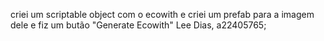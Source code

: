 criei um scriptable object com o ecowith e criei um prefab para a imagem dele e fiz um butão "Generate Ecowith" 
Lee Dias, a22405765;
